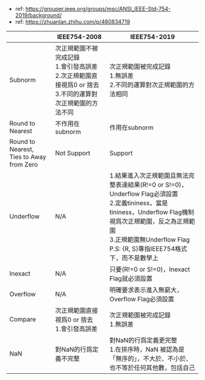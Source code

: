 - ref: https://grouper.ieee.org/groups/msc/ANSI_IEEE-Std-754-2019/background/
- ref: https://zhuanlan.zhihu.com/p/480834719

|                                             | IEEE754-2008                                                        | IEEE754-2019                                                                                                                                                                |
| ------------------------------------------- | ------------------------------------------------------------------- | --------------------------------------------------------------------------------------------------------------------------------------------------------------------------- |
| Subnorm                                     | 次正規範圍不被完成記錄<br>1.會引發高誤差<br>2.次正規範圍直接視爲0 or 捨去<br>3.不同的運算對次正規範圍的方法不同 | 次正規範圍被完成記錄<br>1.無誤差<br>2.不同的運算對次正規範圍的方法相同                                                                                                                                   |
| Round to Nearest                            | 不作用在subnorm                                                         | 作用在subnorm                                                                                                                                                                  |
| Round to Nearest,<br>Ties to Away from Zero | Not Support                                                         | Support                                                                                                                                                                     |
| Underflow                                   | N/A                                                                 | 1.結果進入次正規範圍且無法完整表達結果(R!=0 or S!=0)，Underflow Flag必須設置<br>2.定義tininess，當是tininess，Underflow Flag機制視爲次正規範圍，反之為正規範圍<br>3.正規範圍無Underflow Flag<br>P.S: {R, S}專指IEEE754格式下，而不是數學上 |
| Inexact                                     | N/A                                                                 | 只要(R!=0 or S!=0)，Inexact Flag就必須設置                                                                                                                                          |
| Overflow                                    | N/A                                                                 | 明確要求表示進入無窮大，Overflow Flag必須設置                                                                                                                                               |
| Compare                                     | 次正規範圍直接視爲0 or 捨去<br>1.會引發高誤差                                        | 次正規範圍被完成記錄<br>1.無誤差<br>                                                                                                                                                     |
| NaN                                         | 對NaN的行爲定義不完整                                                        | 對NaN的行爲定義更完整<br>1.在排序時，NaN 被認為是「無序的」，不大於、不小於、也不等於任何其他數，包括自己                                                                                                                 |

